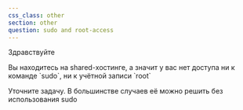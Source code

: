 ```yaml
---
css_class: other
section: other
question: sudo and root-access
---
```

Здравствуйте

Вы находитесь на shared-хостинге, а значит у вас нет доступа ни к команде &#96;sudo&#96;, ни к учётной записи &#96;root&#96;

Уточните задачу. В большинстве случаев её можно решить без использования sudo